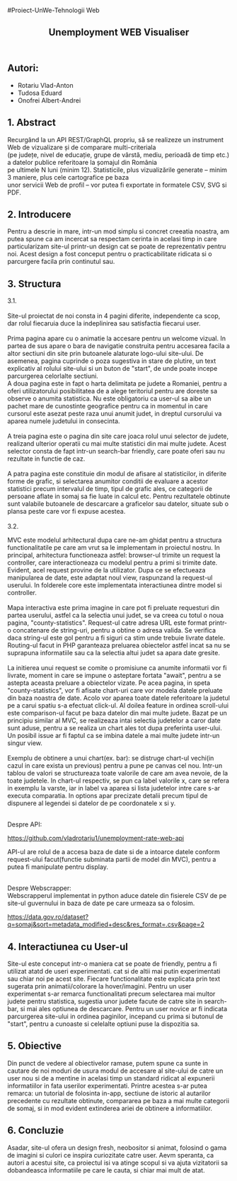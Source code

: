 #Proiect-UnWe-Tehnologii Web
<!DOCTYPE html>
<html lang="en">
<head>
    <meta charset="UTF-8">
    <meta http-equiv="X-UA-Compatible" content="IE=edge">
    <meta name="viewport" content="width=device-width, initial-scale=1.0">
</head>
<body>
    <article>
    <header>
        <h1>Unemployment WEB Visualiser</h1>
    </header>
    <div typeof = "sa:AuthorsList">
        <h2>Autori:</h2>
        <ul>
            <li typeof = "sa:ContributorRole" property = "schema:author">
                <span typeof = "schema:Person" property = "schema:author">
                    <meta property = "schema:givenName" content = "Vlad">
                    <meta property = "schema:familyName" content = "Rotariu">
                    <span property = "schema:name">Rotariu Vlad-Anton</span>
                </span>
            </li>
            <li typeof = "sa:ContributorRole" property = "schema:author">
                <span typeof = "schema:Person" property = "schema:author">
                    <meta property = "schema:givenName" content = "Eduard">
                    <meta property = "schema:familyName" content = "Tudosa">
                    <span property = "schema:name">Tudosa Eduard</span>
                </span>
            </li>
            <li typeof = "sa:ContributorRole" property = "schema:author">
                <span typeof = "schema:Person" property = "schema:author">
                    <meta property = "schema:givenName" content = "Albert">
                    <meta property = "schema:familyName" content = "Onofrei">
                    <span property = "schema:name">Onofrei Albert-Andrei</span>
                </span>
            </li>
        </ul>
    </div>
    <section id="abstract" role="doc-abstract">
        <h2>
            <span>1.</span> Abstract
        </h2>
        <p>
            Recurgând la un API REST/GraphQL propriu, să se realizeze un instrument Web de vizualizare și de comparare multi-criteriala <br>
            (pe județe, nivel de educație, grupe de vârstă, mediu, perioadă de timp etc.) a datelor publice referitoare la șomajul din România<br> pe ultimele N luni (minim 12).
            Statisticile, plus vizualizările generate – minim 3 maniere, plus cele cartografice pe baza<br> unor servicii Web de profil – vor putea fi exportate in formatele CSV, SVG si PDF.
        </p>
    </section>
    <section id="introducere" role="doc-introduction">
        <h2>
            <span>2.</span> Introducere
        </h2>
        <p>
            Pentru a descrie in mare, intr-un mod simplu si concret creeatia noastra, am putea spune ca am incercat sa respectam cerinta
            in acelasi timp in care particularizam site-ul printr-un design cat se poate de reprezentativ pentru noi. Acest design a fost
            conceput pentru o practicabilitate ridicata si o parcurgere facila prin continutul sau. 
        </p>
    </section>
    <section id="structura" role="doc-structure">
        <h2>
            <span>3.</span> Structura
        </h2>
        <p>
            <span>3.1.</span><br><br>
            Site-ul proiectat de noi consta in 4 pagini diferite, independente ca scop, dar rolul fiecaruia duce la indeplinirea
            sau satisfactia fiecarui user. <br><br>
            Prima pagina apare cu o animatie la accesare pentru un welcome vizual. In partea de sus apare o bara de navigatie
            construita pentru accesarea facila a altor sectiuni din site prin butoanele alaturate logo-ului site-ului. De asemenea,
            pagina cuprinde o poza sugestiva in stare de plutire, un text explicativ al rolului site-ului si un buton de "start",
            de unde poate incepe parcurgerea celorlalte sectiuni.
            <br>
            A doua pagina este in fapt o harta delimitata pe judete a Romaniei, pentru a oferi utilizatorului posibilitatea de
            a alege teritoriul pentru are doreste sa observe o anumita statistica. Nu este obligatoriu ca user-ul sa aibe un pachet
            mare de cunostinte geografice pentru ca in momentul in care cursorul este asezat peste raza unui anumit judet, in dreptul
            cursorului va aparea numele judetului in consecinta.<br>
            <br>
            A treia pagina este o pagina din site care joaca rolul unui selector de judete, realizand ulterior operatii cu
            mai multe statistici din mai multe judete. Acest selector consta de fapt intr-un search-bar friendly, care poate
            oferi sau nu rezultate in functie de caz.<br>
            <br>
            A patra pagina este constituie din modul de afisare al statisticilor, in diferite forme de grafic, si selectarea anumitor
            conditii de evaluare a acestor statistici precum intervalul de timp, tipul de grafic ales, ce categorii de persoane aflate
            in somaj sa fie luate in calcul etc. Pentru rezultatele obtinute sunt valabile butoanele de descarcare a graficelor sau datelor,
            situate sub o plansa peste care vor fi expuse acestea.<br><br>
            <span>3.2.</span> 
            <br>
            <p> 
            MVC este modelul arhitectural dupa care ne-am ghidat pentru a structura functionalitatile pe care am vrut sa le implementam in
            proiectul nostru. In principal, arhitectura functioneaza astfel: browser-ul trimite un request la controller, care interactioneaza
            cu modelul pentru a primi si trimite date. Evident, acel request provine de la utilizator. Dupa ce se efectueaza manipularea de date,
            este adaptat noul view, raspunzand la request-ul userului. In folderele core este implementata interactiunea dintre model si controller.
            <br><br>Mapa interactiva este prima imagine in care pot fi preluate requesturi din partea userului, astfel ca la selectia unui judet, se va creea 
            cu totul o noua pagina, "county-statistics". Request-ul catre adresa URL este format printr-o concatenare de string-uri, pentru a obtine o adresa valida.
            Se verifica daca string-ul este gol pentru a fi siguri ca stim unde trebuie livrate datele.
            Routing-ul facut in PHP garanteaza preluarea obiectelor astfel incat sa nu se suprapuna informatiile sau ca la selectia altui judet sa apara date gresite.
            <br><br>La initierea unui request se comite o promisiune ca anumite informatii vor fi livrate, moment in care se impune o asteptare fortata "await", pentru a se astepta 
            aceasta preluare a obiectelor vizate. 
            Pe acea pagina, in speta "county-statistics", vor fi afisate chart-uri care vor modela datele preluate din baza noastra de date. Acolo vor aparea toate datele
            referitoare la judetul pe a carui spatiu s-a efectuat click-ul. 
            Al doilea feature in ordinea scroll-ului este comparison-ul facut pe baza datelor din mai multe judete. Bazat pe un principiu similar al MVC, se realizeaza
            intai selectia judetelor a caror date sunt aduse, pentru a se realiza un chart ales tot dupa preferinta user-ului. Un posibil issue ar fi faptul ca 
            se imbina datele a mai multe judete intr-un singur view.
            <br><br>Exemplu de obtinere a unui chart(ex. bar): se distruge chart-ul vechi(in cazul in care exista un previous) pentru a pune pe canvas cel nou. Intr-un tablou de valori
            se structureaza toate valorile de care am avea nevoie, de la toate judetele. In chart-ul respectiv, se pun ca label valorile x, care se refera in exemplu la varste,
            iar in label va aparea si lista judetelor intre care s-ar executa comparatia. In options apar precizate detalii precum tipul de dispunere al legendei si
            datelor de pe coordonatele x si y.<br><br>
            </p>
            <p>
            Despre API:</p> <a href="url">https://github.com/vladrotariu1/unemployment-rate-web-api</a><br> 
            <p>
            API-ul are rolul de a accesa baza de date si de a intoarce datele conform request-ului facut(functie subminata partii de model din MVC), pentru a putea fi 
            manipulate pentru display.<br><br>
            </p>
            <p>
            Despre Webscrapper: <br>Webscrapperul implementat in python aduce datele din fisierele CSV de pe site-ul guvernului in baza de date pe care urmeaza sa o folosim. </p><a href="url">https://data.gov.ro/dataset?q=somaj&sort=metadata_modified+desc&res_format=.csv&page=2</a> 
        </p>
    </section>
    <section id="interactiune" role="doc-interface">
        <h2>
            <span>4.</span> Interactiunea cu User-ul
        </h2>
        <p>
            Site-ul este conceput intr-o maniera cat se poate de friendly, pentru a fi utilizat atatd de useri experimentati.
            cat si de altii mai putin experimentati sau chiar noi pe acest site. Fiecare functionalitate este explicata prin text
            sugerata prin animatii/colorare la hover/imagini. Pentru un user experimentat s-ar remarca functionalitati precum selectarea
            mai multor judete pentru statistica, sugestia unor judete facute de catre site in search-bar, si mai ales optiunea de descarcare.
            Pentru un user novice ar fi indicata parcurgerea site-ului in ordinea paginilor, incepand cu prima si butonul de "start", pentru
            a cunoaste si celelalte optiuni puse la dispozitia sa.  
        </p>
    </section>
    <section id="obiective" role="doc-objectives">
        <h2>
            <span>5.</span> Obiective
        </h2>
        <p>
            Din punct de vedere al obiectivelor ramase, putem spune ca sunte in cautare de noi moduri de usura modul de accesare al
            site-ului de catre un user nou si de a mentine in acelasi timp un standard ridicat al expunerii informatiilor in fata userilor
            experimentati. Printre acestea s-ar putea remarca: un tutorial de folosinta in-app, sectiune de istoric al autarilor precedente cu 
            rezultate obtinute, compararea pe baza a mai multe categorii de somaj, si in mod evident extinderea ariei de obtinere a informatiilor.<br> 
        </p>
    </section>
    <section id="concluzie" role="doc-conclusion">
        <h2>
            <span>6.</span> Concluzie
        </h2>
        <p>
            Asadar, site-ul ofera un design fresh, neobositor si animat, folosind o gama de imagini si culori ce inspira curiozitate
            catre user. Aevm speranta, ca autori a acestui site, ca proiectul isi va atinge scopul si va ajuta vizitatorii sa dobandeasca
            informatiile pe care le cauta, si chiar mai mult de atat. 
            <br>
            <br>
            <br>
        </p>
    </section>
    </article>
</body>
</html>
